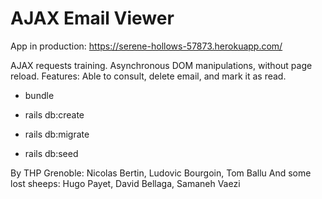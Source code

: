 # AJAX Email Viewer

App in production: https://serene-hollows-57873.herokuapp.com/

AJAX requests training.
Asynchronous DOM manipulations, without page reload.
Features: Able to consult, delete email, and mark it as read.

* bundle

* rails db:create

* rails db:migrate

* rails db:seed

By THP Grenoble: Nicolas Bertin, Ludovic Bourgoin, Tom Ballu
And some lost sheeps: Hugo Payet, David Bellaga, Samaneh Vaezi
